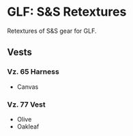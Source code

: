 # GLF: S&S Retextures
Retextures of S&S gear for GLF.

## Vests

### Vz. 65 Harness
- Canvas

### Vz. 77 Vest
- Olive
- Oakleaf
